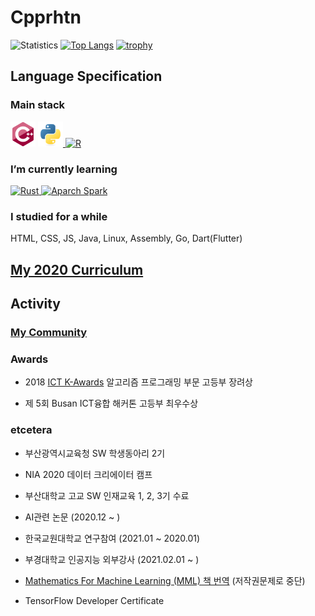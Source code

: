 # Cpprhtn

![Statistics](https://github-readme-stats.vercel.app/api?username=cpprhtn&show_icons=true)
[![Top Langs](https://github-readme-stats.vercel.app/api/top-langs/?username=cpprhtn&layout=compact&langs_count=8)](https://github.com/anuraghazra/github-readme-stats)
[![trophy](https://github-profile-trophy.vercel.app/?username=cpprhtn&theme=chalk&row=1&column=7)](https://github.com/ryo-ma/github-profile-trophy)
<!--[![Solved.ac Profile](http://mazassumnida.wtf/api/generate_badge?boj=xkzl9830)](https://solved.ac/xkzl9830)-->

## Language Specification

### Main stack

<a href="" target="_blank"> <img src="https://raw.githubusercontent.com/devicons/devicon/master/icons/cplusplus/cplusplus-original.svg" alt="cplusplus" width="40" height="40"/></a> <a href="" target="_blank"> <img src="https://raw.githubusercontent.com/devicons/devicon/master/icons/python/python-original.svg" alt="python" width="40" height="40"/> </a><a href="" target="_blank"> <img src="https://upload.wikimedia.org/wikipedia/commons/7/7f/Eo_circle_light-blue_letter-r.svg" alt="R" width="40" height="40"/> </a> 
### I’m currently learning
<a href="" target="_blank"> <img src="https://upload.wikimedia.org/wikipedia/commons/d/d5/Rust_programming_language_black_logo.svg" alt="Rust" width="40" height="40"/> </a> <a href="" target="_blank"> <img src="https://upload.wikimedia.org/wikipedia/commons/f/f3/Apache_Spark_logo.svg" alt="Aparch Spark" width="60" height="40"/> </a>



### I studied for a while

HTML, CSS, JS, Java, Linux, Assembly, Go, Dart(Flutter)

## [My 2020 Curriculum](./Curriculum.md)

## Activity
### [My Community](Community.md)

### Awards
- 2018 [ICT K-Awards](http://kise.or.kr/new/s2/s2_19.php) 알고리즘 프로그래밍 부문 고등부 장려상

- 제 5회 Busan ICT융합 해커톤 고등부 최우수상



### etcetera

- 부산광역시교육청 SW 학생동아리 2기

- NIA 2020 데이터 크리에이터 캠프

- 부산대학교 고교 SW 인재교육 1, 2, 3기 수료

- AI관련 논문 (2020.12 ~ )

- 한국교원대학교 연구참여 (2021.01 ~ 2020.01)

- 부경대학교 인공지능 외부강사 (2021.02.01 ~ )

- [Mathematics For Machine Learning (MML) 책 번역](https://cpprhtn.github.io/2021-04-30/mml-translation) (저작권문제로 중단)

- TensorFlow Developer Certificate

